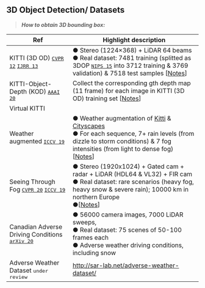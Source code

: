 <!-- CSS -->
<link rel="stylesheet" style="text/css" href="../styles.css">
<!--     -->

## 3D Object Detection/ Datasets

> **_How to obtain 3D bounding box:_**

Ref | Highlight description
-- | --
KITTI (3D OD) [<kbd>CVPR 12</kbd>](http://www.cvlibs.net/publications/Geiger2012CVPR.pdf) [<kbd>IJRR 13</kbd>](http://ww.cvlibs.net/publications/Geiger2013IJRR.pdf) | ● Stereo (1224×368) + LiDAR 64 beams <br/> ● Real dataset: 7481 training (splitted as 3DOP [<kbd>NIPS 15</kbd>](https://papers.nips.cc/paper/2015/file/6da37dd3139aa4d9aa55b8d237ec5d4a-Paper.pdf) into 3712 training & 3769 validation) & 7518 test samples [[Notes](../dataset/kitti.md)] <!-- -->
KITTI-Object-Depth (KOD) [<kbd>AAAI 20</kbd>](https://arxiv.org/pdf/1909.07701.pdf) | Collect the corresponding gth depth map (11 frame) for each image in KITTI (3D OD) training set [[Notes](foresee.md)]<!-- -->
Virtual KITTI | 
Weather augmented [<kbd>ICCV 19</kbd>](https://team.inria.fr/rits/computer-vision/weather-augment/) | ● Weather augmentation of [Kitti](../dataset/kitti.md) & [Cityscapes](../dataset/cityscapes.md)  <br/>●  For each sequence, 7+ rain levels (from dizzle to storm conditions) & 7 fog intensities (from light to dense fog) [[Notes](../dataset/weather_augmented.md)] <!-- -->
Seeing Through Fog [<kbd>CVPR 20</kbd>](https://www.cs.princeton.edu/~fheide/AdverseWeatherFusion/) [<kbd>ICCV 19</kbd>](https://github.com/gruberto/Gated2Depth) | ● Stereo (1920x1024) + Gated cam + radar + LiDAR (HDL64 & VL32) + FIR cam <br/> ● Real dataset: rare scenarios (heavy fog, heavy snow & severe rain); 10000 km in northern Europe<br/> ●[[Notes](../dataset/seeing_through_fog.md)]<!-- -->
Canadian Adverse Driving Conditions [<kbd>arXiv 20</kbd>](https://arxiv.org/pdf/2001.10117.pdf) | ●  56000 camera images, 7000 LiDAR sweeps, <br/> ● Real dataset: 75 scenes of 50-100 frames each <br/> ● Adverse weather driving conditions, including snow <!-- -->
Adverse Weather Dataset <kbd>under review</kbd> |  http://sar-lab.net/adverse-weather-dataset/
